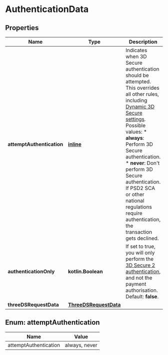 
# AuthenticationData

## Properties
Name | Type | Description | Notes
------------ | ------------- | ------------- | -------------
**attemptAuthentication** | [**inline**](#AttemptAuthentication) | Indicates when 3D Secure authentication should be attempted. This overrides all other rules, including [Dynamic 3D Secure settings](https://docs.adyen.com/risk-management/dynamic-3d-secure).  Possible values:  * **always**: Perform 3D Secure authentication. * **never**: Don&#39;t perform 3D Secure authentication. If PSD2 SCA or other national regulations require authentication, the transaction gets declined. |  [optional]
**authenticationOnly** | **kotlin.Boolean** | If set to true, you will only perform the [3D Secure 2 authentication](https://docs.adyen.com/online-payments/3d-secure/other-3ds-flows/authentication-only), and not the payment authorisation. Default: **false**. |  [optional]
**threeDSRequestData** | [**ThreeDSRequestData**](ThreeDSRequestData.md) |  |  [optional]


<a name="AttemptAuthentication"></a>
## Enum: attemptAuthentication
Name | Value
---- | -----
attemptAuthentication | always, never



